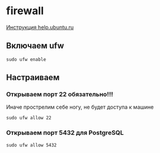 # firewall

[Инструкция help.ubuntu.ru](https://help.ubuntu.ru/wiki/%D1%80%D1%83%D0%BA%D0%BE%D0%B2%D0%BE%D0%B4%D1%81%D1%82%D0%B2%D0%BE_%D0%BF%D0%BE_ubuntu_server/%D0%B1%D0%B5%D0%B7%D0%BE%D0%BF%D0%B0%D1%81%D0%BD%D0%BE%D1%81%D1%82%D1%8C/firewall)

## Включаем ufw
```
sudo ufw enable
```

## Настраиваем

### Открываем порт 22 обязательно!!!
Иначе прострелим себе ногу, не будет доступа к машине
```
sudo ufw allow 22
```

### Открываем порт 5432 для PostgreSQL
```
sudo ufw allow 5432
```

